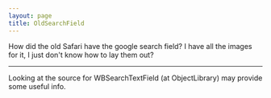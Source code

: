 ```yaml
---
layout: page
title: OldSearchField
---
```


How did the old Safari have the google search field? I have all the images for it, I just don't know how to lay them out?

----

Looking at the source for WBSearchTextField (at ObjectLibrary) may provide some useful info.

